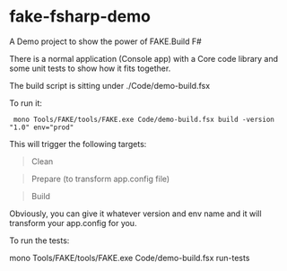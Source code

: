 # fake-fsharp-demo
A Demo project to show the power of FAKE.Build F#

There is a normal application (Console app) with a Core code library and some unit tests to show how it fits together. 

The build script is sitting under ./Code/demo-build.fsx

To run it: 

```
 mono Tools/FAKE/tools/FAKE.exe Code/demo-build.fsx build -version "1.0" env="prod"
```

This will trigger the following targets:

> Clean

> Prepare (to transform app.config file)

> Build

Obviously, you can give it whatever version and env name and it will transform your app.config for you. 

To run the tests: 

 mono Tools/FAKE/tools/FAKE.exe Code/demo-build.fsx run-tests